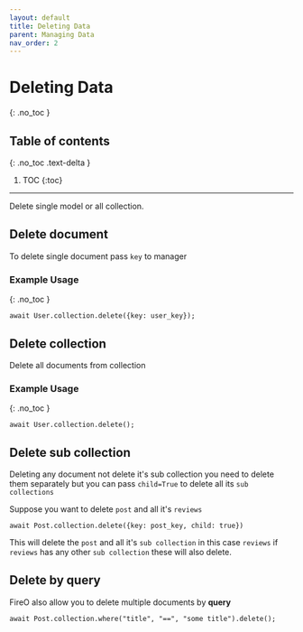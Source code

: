 ```yaml
---
layout: default
title: Deleting Data
parent: Managing Data
nav_order: 2
---
```


# Deleting Data
{: .no_toc }

## Table of contents
{: .no_toc .text-delta }

1. TOC
{:toc}

---
Delete single model or all collection. 

## Delete document
To delete single document pass `key` to manager

### Example Usage
{: .no_toc }

```nodejs
await User.collection.delete({key: user_key});
```

## Delete collection
Delete all documents from collection

### Example Usage
{: .no_toc }

```nodejs
await User.collection.delete();
```

## Delete sub collection
Deleting any document not delete it's sub collection you need to delete them separately but you can pass `child=True` to delete all its `sub collections`

Suppose you want to delete `post` and all it's `reviews`

```nodejs
await Post.collection.delete({key: post_key, child: true})
```

This will delete the `post` and all it's `sub collection` in this case `reviews` if `reviews` has any other `sub collection` these will also delete.

## Delete by query
FireO also allow you to delete multiple documents by **query**

```nodejs
await Post.collection.where("title", "==", "some title").delete();
```